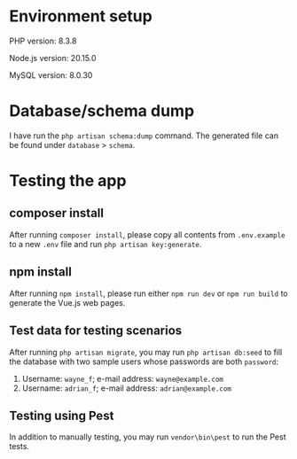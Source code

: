 # Environment setup
PHP version: 8.3.8

Node.js version: 20.15.0

MySQL version: 8.0.30

# Database/schema dump
I have run the `php artisan schema:dump` command. The generated file can be found under `database` > `schema`.

# Testing the app
## composer install
After running `composer install`, please copy all contents from `.env.example` to a new `.env` file and run `php artisan key:generate`.

## npm install
After running `npm install`, please run either `npm run dev` or `npm run build` to generate the Vue.js web pages.

## Test data for testing scenarios
After running `php artisan migrate`, you may run `php artisan db:seed` to fill the database with two sample users whose passwords are both `password`:
1. Username: `wayne_f`; e-mail address: `wayne@example.com`
2. Username: `adrian_f`; e-mail address: `adrian@example.com`

## Testing using Pest
In addition to manually testing, you may run `vendor\bin\pest` to run the Pest tests.